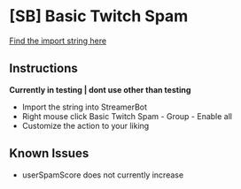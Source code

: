# [SB] Basic Twitch Spam
[Find the import string here](https://github.com/DeathDoors/-SB-Basic-Twitch-Spam/blob/3eace7868dccc089b27287d065805e96b7ce360e/BasicTS-StringV1)

## Instructions

**Currently in testing | dont use other than testing**
- Import the string into StreamerBot
- Right mouse click Basic Twitch Spam - Group - Enable all
- Customize the action to your liking

## Known Issues

- userSpamScore does not currently increase
